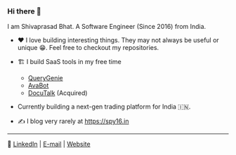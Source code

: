 ### Hi there 👋

I am Shivaprasad Bhat. A Software Engineer (Since 2016) from India.

-  ♥️ I love building interesting things. They may not always be useful or unique 😁. Feel free to checkout my repositories.
- 🏗️ I build SaaS tools in my free time 

   - [QueryGenie](https://sqlgenie-co.web.app)
   - [AvaBot](https://avabot.fly.dev)
   - [DocuTalk](https://docutalk.co) (Acquired)

- Currently building a next-gen trading platform for India 🇮🇳.
- ✍️ I blog very rarely at <https://spy16.in>

----

📡 [LinkedIn](https://www.linkedin.com/in/shivaprasadbhat/) | [E-mail](mailto:shiv.ylp@gmail.com) | [Website](https://spy16.in)
